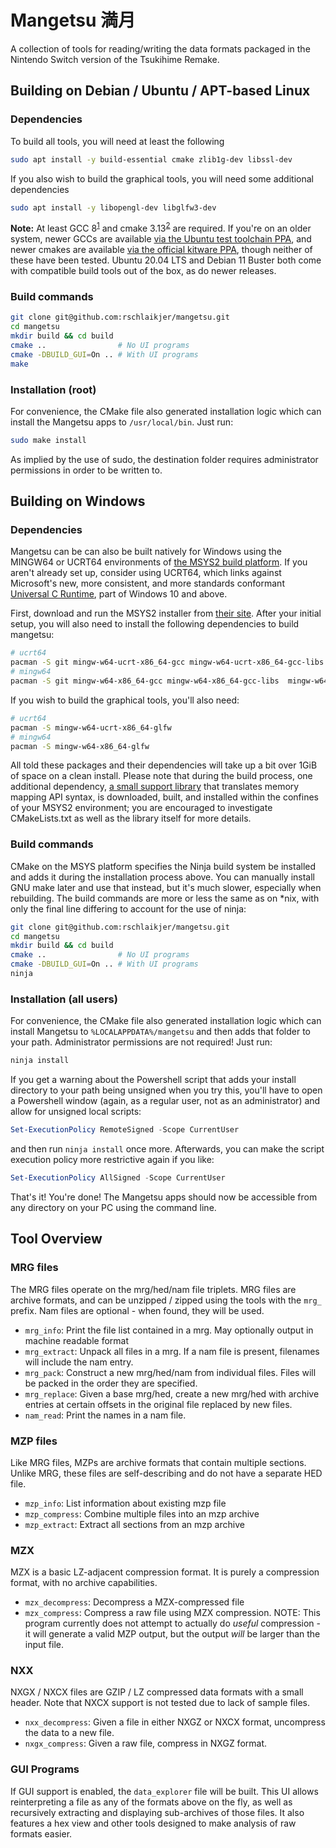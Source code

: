 # Mangetsu 満月

A collection of tools for reading/writing the data formats packaged in the
Nintendo Switch version of the Tsukihime Remake.

## Building on Debian / Ubuntu / APT-based Linux

### Dependencies

To build all tools, you will need at least the following

```bash
sudo apt install -y build-essential cmake zlib1g-dev libssl-dev
```
If you also wish to build the graphical tools, you will need some additional dependencies
```bash
sudo apt install -y libopengl-dev libglfw3-dev
```
**Note:** At least GCC 8<sup>[1]</sup> and cmake 3.13<sup>[2]</sup> are required. If you're on an older system,
newer GCCs are available [via the Ubuntu test toolchain PPA][3], and newer cmakes are available [via the official kitware PPA][4], though neither of these have been tested. Ubuntu 20.04 LTS and Debian 11 Buster both come with compatible build tools out of the box, as do newer releases. 

[1]: https://stackoverflow.com/a/39231488/299981 "Stack Overflow note on changes in libstdc namespace"
[2]: https://cmake.org/cmake/help/latest/command/add_link_options.html "CMake Reference for add_link_options() noting when it was introduced"
[3]: https://launchpad.net/~ubuntu-toolchain-r/+archive/ubuntu/test
[4]: https://apt.kitware.com/

### Build commands

```bash
git clone git@github.com:rschlaikjer/mangetsu.git
cd mangetsu
mkdir build && cd build
cmake ..                # No UI programs
cmake -DBUILD_GUI=On .. # With UI programs
make
```

### Installation (root)

For convenience, the CMake file also generated installation logic which can install the Mangetsu apps to `/usr/local/bin`. Just run:
```bash
sudo make install
```
As implied by the use of sudo, the destination folder requires administrator permissions in order to be written to.

## Building on Windows

### Dependencies

Mangetsu can be can also be built natively for Windows using the MINGW64 or UCRT64 environments of [the MSYS2 build platform](https://www.msys2.org/). If you aren't already set up, consider using UCRT64, which links against Microsoft's new, more consistent, and more standards conformant [Universal C Runtime](https://www.microsoft.com/en-us/download/details.aspx?id=48234), part of Windows 10 and above. 

First, download and run the MSYS2 installer from [their site](https://www.msys2.org/). After your initial setup, you will also need to install the following dependencies to build mangetsu:
```bash
# ucrt64
pacman -S git mingw-w64-ucrt-x86_64-gcc mingw-w64-ucrt-x86_64-gcc-libs mingw-w64-ucrt-x86_64-headers-git mingw-w64-ucrt-x86_64-winpthreads-git mingw-w64-ucrt-x86_64-cmake mingw-w64-ucrt-x86_64-pkgconf mingw-w64-ucrt-x86_64-openssl mingw-w64-ucrt-x86_64-zlib
# mingw64
pacman -S git mingw-w64-x86_64-gcc mingw-w64-x86_64-gcc-libs  mingw-w64-x86_64-headers-git mingw-w64-x86_64-winpthreads-git mingw-w64-x86_64-cmake mingw-w64-x86_64-pkgconf mingw-w64-x86_64-openssl  mingw-w64-x86_64-zlib
```
If you wish to build the graphical tools, you'll also need:
```bash
# ucrt64
pacman -S mingw-w64-ucrt-x86_64-glfw
# mingw64
pacman -S mingw-w64-x86_64-glfw
```
All told these packages and their dependencies will take up a bit over 1GiB of space on a clean install. Please note that during the build process, one additional dependency, [a small support library](https://github.com/bilditup1/mman-win32) that translates memory mapping API syntax, is downloaded, built, and installed within the confines of your MSYS2 environment; you are encouraged to investigate CMakeLists.txt as well as the library itself for more details. 

### Build commands

CMake on the MSYS platform specifies the Ninja build system be installed and adds it during the installation process above. You can manually install GNU make later and use that instead, but it's much slower, especially when rebuilding. The build commands are more or less the same as on \*nix, with only the final line differing to account for the use of ninja:
```bash
git clone git@github.com:rschlaikjer/mangetsu.git
cd mangetsu
mkdir build && cd build
cmake ..                # No UI programs
cmake -DBUILD_GUI=On .. # With UI programs
ninja
```

### Installation (all users)

For convenience, the CMake file also generated installation logic which can install Mangetsu to `%LOCALAPPDATA%/mangetsu` and then adds that folder to your path. Administrator permissions are not required! Just run:
```bash
ninja install
```
If you get a warning about the Powershell script that adds your install directory to your path being unsigned when you try this, you'll have to open a Powershell window (again, as a regular user, not as an administrator) and allow for unsigned local scripts:
```powershell
Set-ExecutionPolicy RemoteSigned -Scope CurrentUser
```
and then run `ninja install` once more.
Afterwards, you can make the script execution policy more restrictive again if you like:
```powershell
Set-ExecutionPolicy AllSigned -Scope CurrentUser
``` 
That's it! You're done! The Mangetsu apps should now be accessible from any directory on your PC using the command line. 

## Tool Overview

### MRG files

The MRG files operate on the mrg/hed/nam file triplets.
MRG files are archive formats, and can be unzipped / zipped using
the tools with the `mrg_` prefix. Nam files are optional - when found, they
will be used.

- `mrg_info`: Print the file list contained in a mrg. May optionally output in
  machine readable format
- `mrg_extract`: Unpack all files in a mrg. If a nam file is present, filenames
  will include the nam entry.
- `mrg_pack`: Construct a new mrg/hed/nam from individual files. Files will be
  packed in the order they are specified.
- `mrg_replace`: Given a base mrg/hed, create a new mrg/hed with archive
  entries at certain offsets in the original file replaced by new files.
- `nam_read`: Print the names in a nam file.

### MZP files

Like MRG files, MZPs are archive formats that contain multiple sections. Unlike
MRG, these files are self-describing and do not have a separate HED file.

- `mzp_info`: List information about existing mzp file
- `mzp_compress`: Combine multiple files into an mzp archive
- `mzp_extract`: Extract all sections from an mzp archive

### MZX

MZX is a basic LZ-adjacent compression format. It is purely a compression
format, with no archive capabilities.

- `mzx_decompress`: Decompress a MZX-compressed file
- `mzx_compress`: Compress a raw file using MZX compression. NOTE: This program
currently does not attempt to actually do _useful_ compression - it will
generate a valid MZP output, but the output _will_ be larger than the input
file.

### NXX

NXGX / NXCX files are GZIP / LZ compressed data formats with a small header.
Note that NXCX support is not tested due to lack of sample files.

- `nxx_decompress`: Given a file in either NXGZ or NXCX format, uncompress the
  data to a new file.
- `nxgx_compress`: Given a raw file, compress in NXGZ format.

### GUI Programs

If GUI support is enabled, the `data_explorer` file will be built. This UI
allows reinterpreting a file as any of the formats above on the fly, as well as
recursively extracting and displaying sub-archives of those files. It also
features a hex view and other tools designed to make analysis of raw formats
easier.
